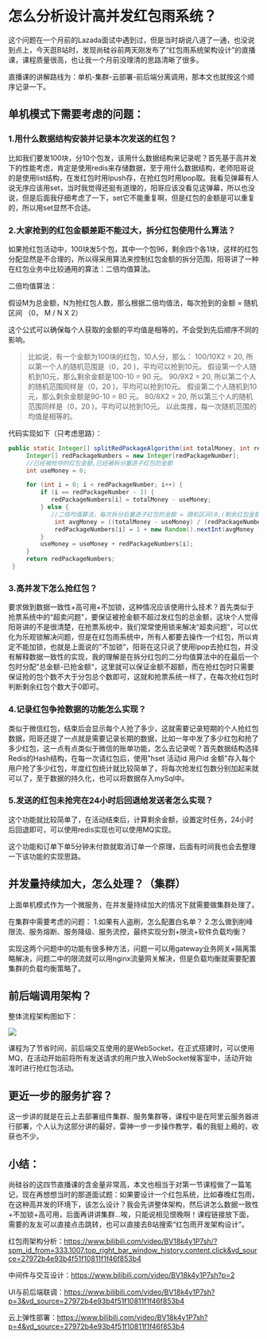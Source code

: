 # **怎么分析设计高并发红包雨系统？**

这个问题在一个月前的Lazada面试中遇到过，但是当时胡说八道了一通，也没说到点上，今天逛B站时，发现尚硅谷前两天刚发布了“红包雨系统架构设计”的直播课，课程质量很高，也让我一个月前没理清的思路清晰了很多。

直播课的讲解路线为：单机-集群-云部署-前后端分离调用，那本文也就按这个顺序记录一下。

## **单机模式下需要考虑的问题：**

### **1.用什么数据结构安装并记录本次发送的红包？**

比如我们要发100块，分10个包发，该用什么数据结构来记录呢？首先基于高并发下的性能考虑，肯定是使用redis来存储数据，至于用什么数据结构，老师阳哥说的是使用list结构，在发红包时用lpush存，在抢红包时用lpop取。我看见弹幕有人说无序应该用set，当时我觉得还挺有道理的，阳哥应该没看见这弹幕，所以也没说，但是后面我仔细考虑了一下，set它不能重复啊，但是红包的金额是可以重复的，所以用set显然不合适。

### **2.大家抢到的红包金额差距不能过大，拆分红包使用什么算法？**

如果抢红包活动中，100块发5个包，其中一个包96，剩余四个各1块，这样的红包分配显然是不合理的，所以得采用算法来控制红包金额的拆分范围，阳哥讲了一种在红包业务中比较通用的算法：二倍均值算法。

二倍均值算法：

假设M为总金额，N为抢红包人数，那么根据二倍均值法，每次抢到的金额 = 随机区间 （0， M / N X 2）

这个公式可以确保每个人获取的金额的平均值是相等的，不会受到先后顺序不同的影响。

> 比如说，有一个金额为100块的红包，10人分，那么：
> 100/10X2 = 20, 所以第一个人的随机范围是（0，20 )，平均可以抢到10元。
> 假设第一个人随机到10元，那么剩余金额是100-10 = 90 元。
> 90/9X2 = 20, 所以第二个人的随机范围同样是（0，20 )，平均可以抢到10元。
> 假设第二个人随机到10元，那么剩余金额是90-10 = 80 元。
> 80/8X2 = 20, 所以第三个人的随机范围同样是（0，20 )，平均可以抢到10元。
> 以此类推，每一次随机范围的均值是相等的。

代码实现如下（只考虑思路）：

```java
public static Integer[] splitRedPackageAlgorithm(int totalMoney, int redPackageNumber) {
     Integer[] redPackageNumbers = new Integer[redPackageNumber];
     //已经被抢夺的红包金额,已经被拆分塞进子红包的金额
     int useMoney = 0;

     for (int i = 0; i < redPackageNumber; i++) {
         if (i == redPackageNumber - 1) {
         	redPackageNumbers[i] = totalMoney - useMoney;
         } else {
         	//二倍均值算法，每次拆分后塞进子红包的金额 = 随机区间(0,(剩余红包金额M ÷ 未被抢的剩余红包个数N) * 2)
        	 int avgMoney = ((totalMoney - useMoney) / (redPackageNumber - i)) * 2;
        	 redPackageNumbers[i] = 1 + new Random().nextInt(avgMoney - 1);
         }
         useMoney = useMoney + redPackageNumbers[i];
     }
     return redPackageNumbers;
 }
```

### **3.高并发下怎么抢红包？**

要求做到数据一致性+高可用+不加锁，这种情况应该使用什么技术？首先类似于抢票系统中的“超卖问题"，要保证被抢金额不超过发红包的总金额，这块个人觉得阳哥讲的不是很清楚，在抢票系统中，我们常常使用锁来解决“超卖问题”，可以优化为乐观锁解决问题，但是在红包雨系统中，所有人都要去操作一个红包，所以肯定不能加锁，也就是上面说的”不加锁“，阳哥在这只说了使用lpop去抢红包，并没有解释数据一致性的实现，我的理解是在拆分红包的二分均值算法中的在最后一个包时分配”总金额-已抢金额“，这里就可以保证金额不超额，而在抢红包时只需要保证抢的包个数不大于分包总个数即可，这就和抢票系统一样了，在每次抢红包时判断剩余红包个数大于0即可。

### **4.记录红包争抢数据的功能怎么实现？**

类似于微信红包，结束后会显示每个人抢了多少，这就需要记录短期的个人抢红包数据，阳哥还提了一点就是需要记录长期的数据，比如一年中发了多少红包和抢了多少红包，这一点有点类似于微信的账单功能，怎么去记录呢？首先数据结构选择Redis的Hash结构，在每一次请红包后，使用"hset 活动id 用户id 金额"存入每个用户抢了多少红包，年度红包统计就比较简单了，将每次抢发红包数分别加起来就可以了，至于数据的持久化，也可以将数据存入mySql中。

### **5.发送的红包未抢完在24小时后回退给发送者怎么实现？**

这个功能就比较简单了，在活动结束后，计算剩余金额，设置定时任务，24小时后回退即可，可以使用redis实现也可以使用MQ实现。

这个功能和订单下单5分钟未付款就取消订单一个原理，后面有时间我也会去整理一下该功能的实现思路。

## **并发量持续加大，怎么处理？（集群）**

上面单机模式作为一个微服务，在并发量持续加大的情况下就需要做集群处理了。

在集群中需要考虑的问题：
1.如果有人盗刷，怎么配置白名单？
2.怎么做到削峰限流、服务熔断、服务降级、服务流控，最终实现分割+限流+软件负载均衡？

实现这两个问题中的功能有很多种方法，问题一可以用gateway业务网关+隔离策略解决，问题二中的限流就可以用nginx流量网关解决，但是负载均衡就需要配置集群的负载均衡策略了。

## **前后端调用架构？**

整体流程架构图如下：

![](https://cdn.jsdelivr.net/gh/twigIcer/markdown-img@main/imgs/image.png)

课程为了节省时间，前后端交互使用的是WebSocket，在正式搭建时，可以使用MQ，在活动开始前将所有发送请求的用户放入WebSocket候客室中，活动开始准时进行抢红包活动。

## **更近一步的服务扩容？**

这一步讲的就是在云上去部署组件集群、服务集群等，课程中是在阿里云服务器进行部署，个人认为这部分讲的最好，雷神一步一步操作教学，看的我挺上瘾的，收获也不少。

## **小结：**

尚硅谷的这四节直播课的含金量非常高，本文也相当于对第一节课程做了一篇笔记，现在再想想当时的那道面试题：如果要设计一个红包系统，比如春晚红包雨，在这种高并发的环境下，该怎么设计？我会先讲整体架构，然后讲怎么数据一致性+不加锁+高可用，后面再讲讲集群…唉，只能说相见恨晚啊！课程链接放下面，需要的友友可以直接点击跳转，也可以直接去B站搜索“红包雨开发架构设计”。

红包雨架构分析：https://www.bilibili.com/video/BV18k4y1P7sh/?spm_id_from=333.1007.top_right_bar_window_history.content.click&vd_source=27972b4e93b4f51f10811f1f46f853b4

中间件与交互设计：https://www.bilibili.com/video/BV18k4y1P7sh?p=2

UI与前后端联调：https://www.bilibili.com/video/BV18k4y1P7sh?p=3&vd_source=27972b4e93b4f51f10811f1f46f853b4

云上弹性部署：https://www.bilibili.com/video/BV18k4y1P7sh?p=4&vd_source=27972b4e93b4f51f10811f1f46f853b4